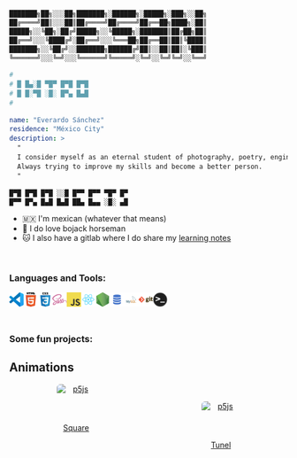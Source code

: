 ```
███████╗██╗░░░██╗███████╗░██████╗░█████╗░███╗░░██╗ ██╔════╝██║░░░██║██╔════╝██╔════╝██╔══██╗████╗░██║ █████╗░░╚██╗░██╔╝█████╗░░╚█████╗░███████║██╔██╗██║ ██╔══╝░░░╚████╔╝░██╔══╝░░░╚═══██╗██╔══██║██║╚████║ ███████╗░░╚██╔╝░░███████╗██████╔╝██║░░██║██║░╚███║ ╚══════╝░░░╚═╝░░░╚══════╝╚═════╝░╚═╝░░╚═╝╚═╝░░╚══╝
```



```yml
#
# █ █▄░█ ▀█▀ █▀█ █▀█
# █ █░▀█ ░█░ █▀▄ █▄█
#
```
```yaml
name: "Everardo Sánchez"
residence: "México City"
description: > 
  "
  I consider myself as an eternal student of photography, poetry, engineering, and design, with a curious interest in architecture, philosophy, music, and culture.
  Always trying to improve my skills and become a better person.
  "
```

```
█▀█ █▀█ █▀█ ░░█ █▀▀ █▀▀ ▀█▀ █▀
█▀▀ █▀▄ █▄█ █▄█ ██▄ █▄▄ ░█░ ▄█
```



- 🇲🇽 I'm mexican (whatever that means)
- 🐴 I do love bojack horseman
- 🐱 I also have a gitlab where I do share my [learning notes](https://gitlab.com/l143)

</br>


### Languages and Tools:

<img align="left" alt="Visual Studio Code" width="26px" src="https://raw.githubusercontent.com/github/explore/80688e429a7d4ef2fca1e82350fe8e3517d3494d/topics/visual-studio-code/visual-studio-code.png" />
<img align="left" alt="HTML5" width="26px" src="https://raw.githubusercontent.com/github/explore/80688e429a7d4ef2fca1e82350fe8e3517d3494d/topics/html/html.png" />
<img align="left" alt="CSS3" width="26px" src="https://raw.githubusercontent.com/github/explore/80688e429a7d4ef2fca1e82350fe8e3517d3494d/topics/css/css.png" />
<img align="left" alt="Sass" width="26px" src="https://raw.githubusercontent.com/github/explore/80688e429a7d4ef2fca1e82350fe8e3517d3494d/topics/sass/sass.png" />
<img align="left" alt="JavaScript" width="26px" src="https://raw.githubusercontent.com/github/explore/80688e429a7d4ef2fca1e82350fe8e3517d3494d/topics/javascript/javascript.png" />
<img align="left" alt="React" width="26px" src="https://raw.githubusercontent.com/github/explore/80688e429a7d4ef2fca1e82350fe8e3517d3494d/topics/react/react.png" />
<img align="left" alt="Node.js" width="26px" src="https://raw.githubusercontent.com/github/explore/80688e429a7d4ef2fca1e82350fe8e3517d3494d/topics/nodejs/nodejs.png" />
<img align="left" alt="SQL" width="26px" src="https://raw.githubusercontent.com/github/explore/80688e429a7d4ef2fca1e82350fe8e3517d3494d/topics/sql/sql.png" />
<img align="left" alt="MySQL" width="26px" src="https://raw.githubusercontent.com/github/explore/80688e429a7d4ef2fca1e82350fe8e3517d3494d/topics/mysql/mysql.png" />
<img align="left" alt="Git" width="26px" src="https://raw.githubusercontent.com/github/explore/80688e429a7d4ef2fca1e82350fe8e3517d3494d/topics/git/git.png" />
<img align="left" alt="Terminal" width="26px" src="https://raw.githubusercontent.com/github/explore/80688e429a7d4ef2fca1e82350fe8e3517d3494d/topics/terminal/terminal.png" />  

</br>
</br>
</br>

### Some fun projects:

##  Animations
<div style='display: grid; grid-auto-flow: column; grid-column-gap: 20px; text-align: center;  align-content:center;' >
  <a href="https://everitosan.github.io/experimentSquare/" target="_blank">
   <img 
    alt='p5js'
    src='https://pbs.twimg.com/profile_images/502135348663578624/-oslcYof.png'
    style='display: block; border-radius: 6px; height: 70px; width: 70px; margin: 0 auto;' />
  Square
  </a>

  <a href="https://everitosan.github.io/experimentSquare/infiniteTunel.html" target="_blank">\
  <img 
    alt='p5js'
    src='https://pbs.twimg.com/profile_images/502135348663578624/-oslcYof.png'
    style='display: block; border-radius: 6px;  height: 70px; width: 70px; margin: 0 auto;' />
  Tunel
  </a>
</div>